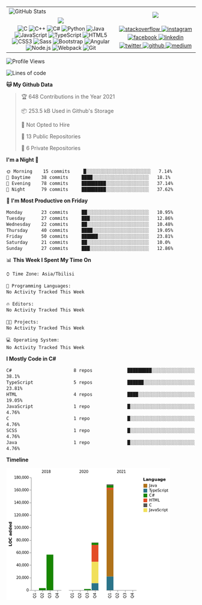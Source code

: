 <table>
<tbody>

<tr>
<td>
<img width="1333" align="center" alt="GitHub Stats" src="https://github-readme-stats.vercel.app/api?username=LukeSamkharadze&count_private=true&show_icons=true&include_all_commits=true&theme=dark">
</td>

<td rowspan=2>
<div align="center">
<a href="https://spotify-github-profile.vercel.app/api/view?uid=6t2dlzl4qx9930b27m25yvlxp&redirect=true">
<img width="500" src="https://spotify-github-profile.vercel.app/api/view?uid=6t2dlzl4qx9930b27m25yvlxp&cover_image=true&theme=default" />
</a>
</div>
</td>
</tr>

<tr>
<td>
<div align="center">
<img width="1333" align="center" src="https://github-readme-streak-stats.herokuapp.com/?user=LukeSamkharadze&theme=dark">
</div>
</td>
</tr>

<tr>
<td>
<div align="center">
<img src="https://profilinator.rishav.dev/skills-assets/c-original.svg" alt="C" height="50" />  
<img src="https://profilinator.rishav.dev/skills-assets/cplusplus-original.svg" alt="C++" height="50" />  
<img src="https://profilinator.rishav.dev/skills-assets/csharp-original.svg" alt="C#" height="50" />  
<img src="https://upload.wikimedia.org/wikipedia/commons/thumb/c/c3/Python-logo-notext.svg/1024px-Python-logo-notext.svg.png" alt="Python" height="45" />
<img src="https://i.ibb.co/DfmwfdQ/image-1-3.png" alt="Java" height="43.6">
<img src="https://profilinator.rishav.dev/skills-assets/javascript-original.svg" alt="JavaScript" height="45" />
<img src="https://profilinator.rishav.dev/skills-assets/typescript-original.svg" alt="TypeScript" height="45" />  
<img src="https://i.imgur.com/94n31ta.png?1" alt="HTML5" height="46" />  
<img src="https://cdn.345tool.com/public/logos/css-formatter-logo.png" alt="CSS3" height="44" />  
<img src="https://cdn.iconscout.com/icon/free/png-256/sass-2752078-2284895.png" alt="Sass" height="45" />  
<img src="https://profilinator.rishav.dev/skills-assets/bootstrap-plain.svg" alt="Bootstrap" height="46" />  
<img src="https://camo.githubusercontent.com/ea72bc06ae6656ab1ba533a04826c370914d6e60874a82e71df7e97935d2bf80/68747470733a2f2f7777772e706e676b65792e636f6d2f706e672f66756c6c2f3132342d313234393439345f616e67756c61722d362d6c6f676f2e706e67" alt="Angular" height="48" />
<img src="https://codingfinder.com/wp-content/uploads/2019/12/nodejslogo.png?fbclid=IwAR2CYLJrmGzPOIFgTYAD0ijsyJ1IBM0taf-yWJ16vGezmzkdlZu0EQHn3VA" alt="Node.js" height="48" /> 
<img src="https://profilinator.rishav.dev/skills-assets/webpack-original.svg" alt="Webpack" height="48" />   
<img src="https://profilinator.rishav.dev/skills-assets/git-scm-icon.svg" alt="Git" height="48" />
</div>
</td>

<td>
<div align="center">
<a href="https://stackoverflow.com/users/8003414" target="_blank">
<img src=https://img.shields.io/badge/stackoverflow-%23F28032.svg?&style=for-the-badge&logo=stackoverflow&logoColor=white alt=stackoverflow style="margin-bottom: 5px;" />
</a>
<a href="https://instagram.com/LukeSamkharadze" target="_blank">
<img src=https://img.shields.io/badge/instagram-%23000000.svg?&style=for-the-badge&logo=instagram&logoColor=white alt=instagram style="margin-bottom: 4px;" height="29"/>
</a>
<a href="https://www.facebook.com/LukeSamkharadze" target="_blank">
<img src=https://img.shields.io/badge/facebook-%232E87FB.svg?&style=for-the-badge&logo=facebook&logoColor=white alt=facebook style="margin-bottom: 5px;" />
</a>
<a href="https://linkedin.com/in/LukeSamkharadze" target="_blank">
<img src=https://img.shields.io/badge/linkedin-%231E77B5.svg?&style=for-the-badge&logo=linkedin&logoColor=white alt=linkedin style="margin-bottom: 5px;" />
</a>
<a href="https://twitter.com/LukeSamkharadze" target="_blank">
<img src=https://img.shields.io/badge/twitter-%2300acee.svg?&style=for-the-badge&logo=twitter&logoColor=white alt=twitter style="margin-bottom: 5px;" />
</a>
<a href="https://github.com/LukeSamkharadze" target="_blank">
<img src=https://img.shields.io/badge/github-%2324292e.svg?&style=for-the-badge&logo=github&logoColor=white alt=github style="margin-bottom: 5px;" />
</a>
<a href="https://medium.com/@LukeSamkharadze" target="_blank">
<img src=https://img.shields.io/badge/medium-%23292929.svg?&style=for-the-badge&logo=medium&logoColor=white alt=medium style="margin-bottom: 5px;" />
</a>
</div>
</td>
</tr>

</tbody>
</table>

<!--START_SECTION:waka-->
![Profile Views](http://img.shields.io/badge/Profile%20Views-537-blue)

![Lines of code](https://img.shields.io/badge/From%20Hello%20World%20I%27ve%20Written-306679%20lines%20of%20code-blue)

**🐱 My Github Data** 

> 🏆 648 Contributions in the Year 2021
 > 
> 📦 253.5 kB Used in Github's Storage 
 > 
> 🚫 Not Opted to Hire
 > 
> 📜 13 Public Repositories 
 > 
> 🔑 6 Private Repositories  
 > 
**I'm a Night 🦉** 

```text
🌞 Morning    15 commits     █░░░░░░░░░░░░░░░░░░░░░░░░   7.14% 
🌆 Daytime    38 commits     ████░░░░░░░░░░░░░░░░░░░░░   18.1% 
🌃 Evening    78 commits     █████████░░░░░░░░░░░░░░░░   37.14% 
🌙 Night      79 commits     █████████░░░░░░░░░░░░░░░░   37.62%

```
📅 **I'm Most Productive on Friday** 

```text
Monday       23 commits     ██░░░░░░░░░░░░░░░░░░░░░░░   10.95% 
Tuesday      27 commits     ███░░░░░░░░░░░░░░░░░░░░░░   12.86% 
Wednesday    22 commits     ██░░░░░░░░░░░░░░░░░░░░░░░   10.48% 
Thursday     40 commits     ████░░░░░░░░░░░░░░░░░░░░░   19.05% 
Friday       50 commits     ██████░░░░░░░░░░░░░░░░░░░   23.81% 
Saturday     21 commits     ██░░░░░░░░░░░░░░░░░░░░░░░   10.0% 
Sunday       27 commits     ███░░░░░░░░░░░░░░░░░░░░░░   12.86%

```


📊 **This Week I Spent My Time On** 

```text
⌚︎ Time Zone: Asia/Tbilisi

💬 Programming Languages: 
No Activity Tracked This Week

🔥 Editors: 
No Activity Tracked This Week

🐱‍💻 Projects: 
No Activity Tracked This Week

💻 Operating System: 
No Activity Tracked This Week

```

**I Mostly Code in C#** 

```text
C#                       8 repos             █████████░░░░░░░░░░░░░░░░   38.1% 
TypeScript               5 repos             ██████░░░░░░░░░░░░░░░░░░░   23.81% 
HTML                     4 repos             ████░░░░░░░░░░░░░░░░░░░░░   19.05% 
JavaScript               1 repo              █░░░░░░░░░░░░░░░░░░░░░░░░   4.76% 
C                        1 repo              █░░░░░░░░░░░░░░░░░░░░░░░░   4.76% 
SCSS                     1 repo              █░░░░░░░░░░░░░░░░░░░░░░░░   4.76% 
Java                     1 repo              █░░░░░░░░░░░░░░░░░░░░░░░░   4.76%

```


**Timeline**

![Chart not found](https://raw.githubusercontent.com/LukeSamkharadze/LukeSamkharadze/main/charts/bar_graph.png) 


<!--END_SECTION:waka-->

<!--
[![Anurag's github stats](https://github-readme-stats.vercel.app/api?username=LukeSamkharadze&count_private=true&theme=dark&show_icons=true&custom_title=Github%20Stats)](https://github.com/anuraghazra/github-readme-stats)
[![willianrod's wakatime stats](https://github-readme-stats.vercel.app/api/wakatime?username=LukeSamkharadze&theme=dark&langs_count=9&custom_title=Weekly%20Stats)](https://github.com/anuraghazra/github-readme-stats)
[![Top Langs](https://github-readme-stats.vercel.app/api/top-langs/?username=LukeSamkharadze&theme=dark&langs_count=9&custom_title=Repositories)](https://github.com/anuraghazra/github-readme-stats)
<img alt="GitHub Stats" src="https://github-readme-stats.vercel.app/api?username=LukeSamkharadze&count_private=true&show_icons=true&include_all_commits=true&theme=dark">
-->
